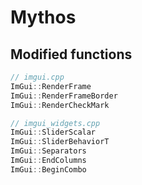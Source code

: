 # Mythos

## Modified functions

```C++
// imgui.cpp
ImGui::RenderFrame
ImGui::RenderFrameBorder
ImGui::RenderCheckMark

// imgui_widgets.cpp
ImGui::SliderScalar
ImGui::SliderBehaviorT
ImGui::Separators
ImGui::EndColumns
ImGui::BeginCombo
```